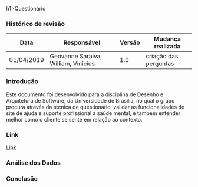 h1>Questionário</h1>
<h3>Histórico de revisão</h3>

Data | Responsável | Versão| Mudança realizada|
--------- | ------| --------| ------------ |
01/04/2019     | Geovanne Saraiva, William, Vinícius |   1.0   |  criação das perguntas  |


<h3> Introdução </h3>
Este documento foi desenvolvido para a disciplina de Desenho e Arquitetura de Software, da Universidade de Brasília, no qual o grupo procura através da técnica de questionário, validar as funcionalidades do site de ajuda e suporte profissional a saúde mental, e também entender melhor como o cliente se sente em relação ao contexto.

<h3> Link </h3>

[Link](https://docs.google.com/forms/d/1pWVbBlxF1kWoIQEOxzo5yrtg7QZLJMVZ4dDT4hiShlA/edit)

<h3> Análise dos Dados </h3>

<h3> Conclusão </h3>
